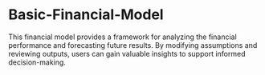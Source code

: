 # Basic-Financial-Model
This financial model provides a framework for analyzing the financial performance and forecasting future results. By modifying assumptions and reviewing outputs, users can gain valuable insights to support informed decision-making.
